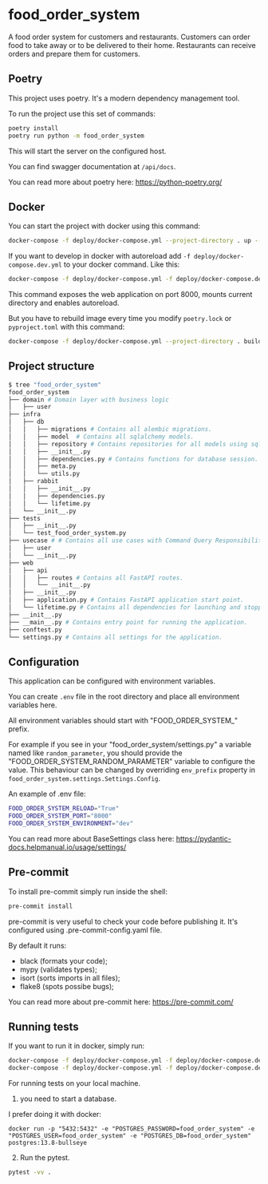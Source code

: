# food_order_system

A food order system for customers and restaurants. Customers can order food to take away or to be delivered to their home. Restaurants can receive orders and prepare them for customers.

## Poetry

This project uses poetry. It's a modern dependency management
tool.

To run the project use this set of commands:

```bash
poetry install
poetry run python -m food_order_system
```

This will start the server on the configured host.

You can find swagger documentation at `/api/docs`.

You can read more about poetry here: https://python-poetry.org/

## Docker

You can start the project with docker using this command:

```bash
docker-compose -f deploy/docker-compose.yml --project-directory . up --build
```

If you want to develop in docker with autoreload add `-f deploy/docker-compose.dev.yml` to your docker command.
Like this:

```bash
docker-compose -f deploy/docker-compose.yml -f deploy/docker-compose.dev.yml --project-directory . up --build
```

This command exposes the web application on port 8000, mounts current directory and enables autoreload.

But you have to rebuild image every time you modify `poetry.lock` or `pyproject.toml` with this command:

```bash
docker-compose -f deploy/docker-compose.yml --project-directory . build
```

## Project structure

```bash
$ tree "food_order_system"
food_order_system
├── domain # Domain layer with business logic
│   ├── user
├── infra
│   ├── db
│   │   ├── migrations # Contains all alembic migrations.
│   │   ├── model  # Contains all sqlalchemy models.
│   │   ├── repository # Contains repositories for all models using sqlalchemy.
│   │   ├── __init__.py
│   │   ├── dependencies.py # Contains functions for database session.
│   │   ├── meta.py
│   │   └── utils.py
│   ├── rabbit
│   │   ├── __init__.py
│   │   ├── dependencies.py
│   │   └── lifetime.py
│   └── __init__.py
├── tests
│   ├── __init__.py
│   └── test_food_order_system.py
├── usecase # # Contains all use cases with Command Query Responsibility Segregation.
│   ├── user
│   └── __init__.py
├── web
│   ├── api
│   │   ├── routes # Contains all FastAPI routes.
│   │   └── __init__.py
│   ├── __init__.py
│   ├── application.py # Contains FastAPI application start point.
│   └── lifetime.py # Contains all dependencies for launching and stopping FastAPI application.
├── __init__.py
├── __main__.py # Contains entry point for running the application.
├── conftest.py
└── settings.py # Contains all settings for the application.
```

## Configuration

This application can be configured with environment variables.

You can create `.env` file in the root directory and place all
environment variables here.

All environment variables should start with "FOOD_ORDER_SYSTEM_" prefix.

For example if you see in your "food_order_system/settings.py" a variable named like
`random_parameter`, you should provide the "FOOD_ORDER_SYSTEM_RANDOM_PARAMETER"
variable to configure the value. This behaviour can be changed by overriding `env_prefix` property
in `food_order_system.settings.Settings.Config`.

An example of .env file:
```bash
FOOD_ORDER_SYSTEM_RELOAD="True"
FOOD_ORDER_SYSTEM_PORT="8000"
FOOD_ORDER_SYSTEM_ENVIRONMENT="dev"
```

You can read more about BaseSettings class here: https://pydantic-docs.helpmanual.io/usage/settings/

## Pre-commit

To install pre-commit simply run inside the shell:
```bash
pre-commit install
```

pre-commit is very useful to check your code before publishing it.
It's configured using .pre-commit-config.yaml file.

By default it runs:
* black (formats your code);
* mypy (validates types);
* isort (sorts imports in all files);
* flake8 (spots possibe bugs);


You can read more about pre-commit here: https://pre-commit.com/


## Running tests

If you want to run it in docker, simply run:

```bash
docker-compose -f deploy/docker-compose.yml -f deploy/docker-compose.dev.yml --project-directory . run --build --rm api pytest -vv .
docker-compose -f deploy/docker-compose.yml -f deploy/docker-compose.dev.yml --project-directory . down
```

For running tests on your local machine.
1. you need to start a database.

I prefer doing it with docker:
```
docker run -p "5432:5432" -e "POSTGRES_PASSWORD=food_order_system" -e "POSTGRES_USER=food_order_system" -e "POSTGRES_DB=food_order_system" postgres:13.8-bullseye
```


2. Run the pytest.
```bash
pytest -vv .
```
